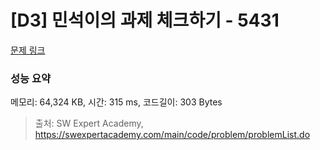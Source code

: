 # [D3] 민석이의 과제 체크하기 - 5431 

[문제 링크](https://swexpertacademy.com/main/code/problem/problemDetail.do?contestProbId=AWVl3rWKDBYDFAXm) 

### 성능 요약

메모리: 64,324 KB, 시간: 315 ms, 코드길이: 303 Bytes



> 출처: SW Expert Academy, https://swexpertacademy.com/main/code/problem/problemList.do